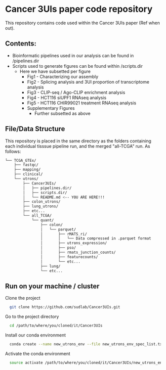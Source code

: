 # Cancer 3UIs paper code repository

This repository contains code used within the Cancer 3UIs paper (Ref when out). 

## Contents:
- Bioinformatic pipelines used in our analysis can be found in /pipelines.dir
- Scripts used to generate figures can be found within /scripts.dir
    - Here we have subsetted per figure
        - Fig1 - Characterizing our assembly
        - Fig2 - Splicing analysis and 3UI proportion of transcriptome analysis
        - Fig3 - CLIP-seq / Ago-CLIP enrichment analysis
        - Fig4 - HCT116 siUPF1 RNAseq analysis
        - Fig5 - HCT116 CHIR99021 treatment RNAseq analysis
        - Supplementary Figures
            - Further subsetted as above


## File/Data Structure

This repository is placed in the same directory as the folders containing each individual tisssue pipeline run, and the merged "all-TCGA" run. As follows:

```bash
└── TCGA_GTEx/
    ├── fastqc/
    ├── mapping/
    ├── clinical/
    └── utrons/
        ├── Cancer3UIs/
        │   ├── pipelines.dir/
        │   ├── scripts.dir/
        │   └── README.md <-- YOU ARE HERE!!!
        ├── colon_utrons/
        ├── lung_utrons/
        ├── etc...
        └── all_TCGA/
            └── quant/
                ├── colon/
                │   └── parquet/
                │       ├── rMATS_ri/
                │       │   └── Data compressed in .parquet format
                │       ├── utrons_expression/
                │       ├── pso/
                │       ├── rmats_junction_counts/
                │       ├── featurecounts/
                │       └── etc...
                ├── lung/
                └── etc...
```


## Run on your machine / cluster

Clone the project

```bash
  git clone https://github.com/sudlab/Cancer3UIs.git
```

Go to the project directory

```bash
  cd /path/to/where/you/cloned/it/Cancer3UIs
```

Install our conda environment

```bash
  conda create --name new_utrons_env --file new_utrons_env_spec_list.txt
```

Activate the conda environment

```bash
  source activate /path/to/where/you/cloned/it/Cancer3UIs/new_utrons_env
```
